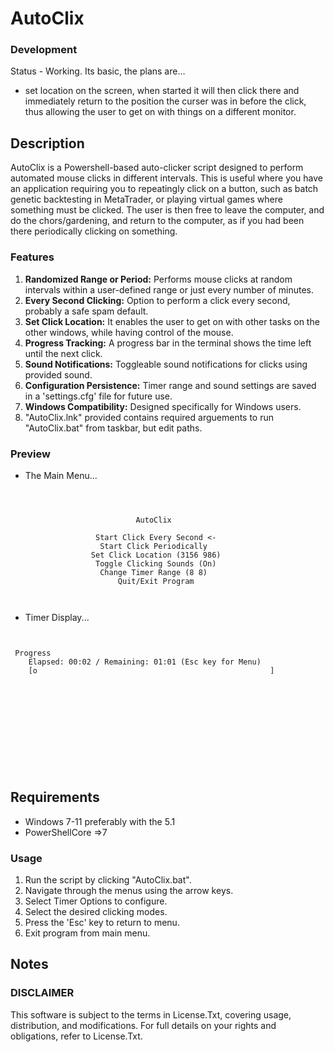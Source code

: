 # AutoClix

### Development
Status - Working. Its basic, the plans are...
- set location on the screen, when started it will then click there and immediately return to the position the curser was in before the click, thus allowing the user to get on with things on a different monitor.

## Description

AutoClix is a Powershell-based auto-clicker script designed to perform automated mouse clicks in different intervals. This is useful where you have an application requiring you to repeatingly click on a button, such as batch genetic backtesting in MetaTrader, or playing virtual games where something must be clicked. The user is then free to leave the computer, and do the chors/gardening, and return to the computer, as if you had been there periodically clicking on something. 

### Features
1. **Randomized Range or Period:** Performs mouse clicks at random intervals within a user-defined range or just every number of minutes.
2. **Every Second Clicking:** Option to perform a click every second, probably a safe spam default.
3. **Set Click Location:** It enables the user to get on with other tasks on the other windows, while having control of the mouse.
3. **Progress Tracking:** A progress bar in the terminal shows the time left until the next click.
4. **Sound Notifications:** Toggleable sound notifications for clicks using provided sound.
5. **Configuration Persistence:** Timer range and sound settings are saved in a 'settings.cfg' file for future use.
6. **Windows Compatibility:** Designed specifically for Windows users.
7. "AutoClix.lnk" provided contains required arguements to run "AutoClix.bat" from taskbar, but edit paths. 

### Preview
- The Main Menu...
```



                            AutoClix

                   Start Click Every Second <-
                    Start Click Periodically
                  Set Click Location (3156 986)
                   Toggle Clicking Sounds (On)
                    Change Timer Range (8 8)
                        Quit/Exit Program



```
- Timer Display...
```


 Progress
    Elapsed: 00:02 / Remaining: 01:01 (Esc key for Menu)
    [o                                                    ]                                                                       












```

## Requirements

- Windows 7-11 preferably with the 5.1 
- PowerShellCore =>7

### Usage
1. Run the script by clicking "AutoClix.bat".
2. Navigate through the menus using the arrow keys.
3. Select Timer Options to configure.
4. Select the desired clicking modes.
5. Press the 'Esc' key to return to menu.
6. Exit program from main menu.

## Notes

### DISCLAIMER
This software is subject to the terms in License.Txt, covering usage, distribution, and modifications. For full details on your rights and obligations, refer to License.Txt.
